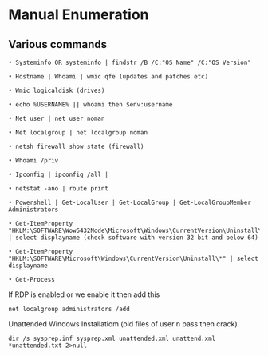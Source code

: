 # Manual Enumeration

## Various commands

    • Systeminfo OR systeminfo | findstr /B /C:"OS Name" /C:"OS Version"

    • Hostname | Whoami | wmic qfe (updates and patches etc)

    • Wmic logicaldisk (drives)

    • echo %USERNAME% || whoami then $env:username

    • Net user | net user noman

    • Net localgroup | net localgroup noman

    • netsh firewall show state (firewall)

    • Whoami /priv

    • Ipconfig | ipconfig /all |

    • netstat -ano | route print

    • Powershell | Get-LocalUser | Get-LocalGroup | Get-LocalGroupMember Administrators

    • Get-ItemProperty "HKLM:\SOFTWARE\Wow6432Node\Microsoft\Windows\CurrentVersion\Uninstall\*" | select displayname (check software with version 32 bit and below 64)

    • Get-ItemProperty "HKLM:\SOFTWARE\Microsoft\Windows\CurrentVersion\Uninstall\*" | select displayname

    • Get-Process

If RDP is enabled or we enable it then add this

    net localgroup administrators /add
Unattended Windows Installatiom (old files of user n pass then crack)

    dir /s sysprep.inf sysprep.xml unattended.xml unattend.xml *unattended.txt 2>null
